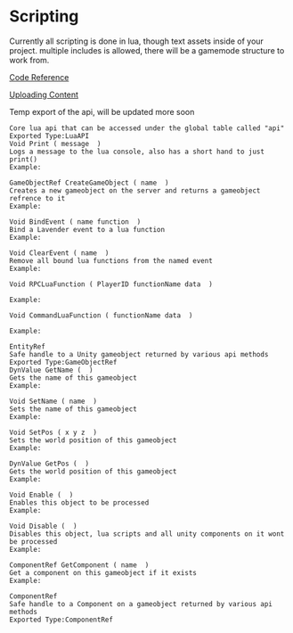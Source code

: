 
# Scripting

Currently all scripting is done in lua, though text assets inside of your project.
multiple includes is allowed, there will be a gamemode structure to work from.

[Code Reference](#)

[Uploading Content](./uploading-content.md)

Temp export of the api, will be updated more soon

````LuaAPI
Core lua api that can be accessed under the global table called "api"
Exported Type:LuaAPI
Void Print ( message  )
Logs a message to the lua console, also has a short hand to just print()
Example:

GameObjectRef CreateGameObject ( name  )
Creates a new gameobject on the server and returns a gameobject refrence to it
Example:

Void BindEvent ( name function  )
Bind a Lavender event to a lua function
Example:

Void ClearEvent ( name  )
Remove all bound lua functions from the named event
Example:

Void RPCLuaFunction ( PlayerID functionName data  )

Example:

Void CommandLuaFunction ( functionName data  )

Example:

EntityRef
Safe handle to a Unity gameobject returned by various api methods
Exported Type:GameObjectRef
DynValue GetName (  )
Gets the name of this gameobject
Example:

Void SetName ( name  )
Sets the name of this gameobject
Example:

Void SetPos ( x y z  )
Sets the world position of this gameobject
Example:

DynValue GetPos (  )
Gets the world position of this gameobject
Example:

Void Enable (  )
Enables this object to be processed
Example:

Void Disable (  )
Disables this object, lua scripts and all unity components on it wont be processed
Example:

ComponentRef GetComponent ( name  )
Get a component on this gameobject if it exists
Example:

ComponentRef
Safe handle to a Component on a gameobject returned by various api methods
Exported Type:ComponentRef
````